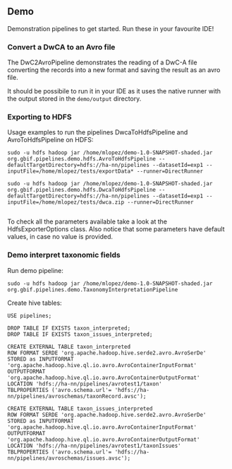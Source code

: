 ## Demo

Demonstration pipelines to get started.  Run these in your favourite IDE!

### Convert a DwCA to an Avro file

The DwC2AvroPipeline demonstrates the reading of a DwC-A file converting the records into a new format and saving the result as an avro file.
 
It should be possibile to run it in your IDE as it uses the native runner with the output stored in the `demo/output` directory. 


### Exporting to HDFS

Usage examples to run the pipelines DwcaToHdfsPipeline and AvroToHdfsPipeline on HDFS: 
 
``` 
sudo -u hdfs hadoop jar /home/mlopez/demo-1.0-SNAPSHOT-shaded.jar org.gbif.pipelines.demo.hdfs.AvroToHdfsPipeline --defaultTargetDirectory=hdfs://ha-nn/pipelines --datasetId=exp1 --inputFile=/home/mlopez/tests/exportData* --runner=DirectRunner

sudo -u hdfs hadoop jar /home/mlopez/demo-1.0-SNAPSHOT-shaded.jar org.gbif.pipelines.demo.hdfs.DwcaToHdfsPipeline --defaultTargetDirectory=hdfs://ha-nn/pipelines --datasetId=exp1 --inputFile=/home/mlopez/tests/dwca.zip --runner=DirectRunner
 
```

To check all the parameters available take a look at the HdfsExporterOptions class. 
Also notice that some parameters have default values, in case no value is provided.

### Demo interpret taxonomic fields

Run demo pipeline:

```
sudo -u hdfs hadoop jar /home/mlopez/demo-1.0-SNAPSHOT-shaded.jar org.gbif.pipelines.demo.TaxonomyInterpretationPipeline
```

Create hive tables:

```
USE pipelines; 
 
DROP TABLE IF EXISTS taxon_interpreted;
DROP TABLE IF EXISTS taxon_issues_interpreted;

CREATE EXTERNAL TABLE taxon_interpreted
ROW FORMAT SERDE 'org.apache.hadoop.hive.serde2.avro.AvroSerDe' 
STORED as INPUTFORMAT 'org.apache.hadoop.hive.ql.io.avro.AvroContainerInputFormat' 
OUTPUTFORMAT 'org.apache.hadoop.hive.ql.io.avro.AvroContainerOutputFormat' 
LOCATION 'hdfs://ha-nn/pipelines/avrotest1/taxon' 
TBLPROPERTIES ('avro.schema.url'= 'hdfs://ha-nn/pipelines/avroschemas/taxonRecord.avsc'); 

CREATE EXTERNAL TABLE taxon_issues_interpreted
ROW FORMAT SERDE 'org.apache.hadoop.hive.serde2.avro.AvroSerDe' 
STORED as INPUTFORMAT 'org.apache.hadoop.hive.ql.io.avro.AvroContainerInputFormat' 
OUTPUTFORMAT 'org.apache.hadoop.hive.ql.io.avro.AvroContainerOutputFormat' 
LOCATION 'hdfs://ha-nn/pipelines/avrotest1/taxonIssues' 
TBLPROPERTIES ('avro.schema.url'= 'hdfs://ha-nn/pipelines/avroschemas/issues.avsc'); 
```